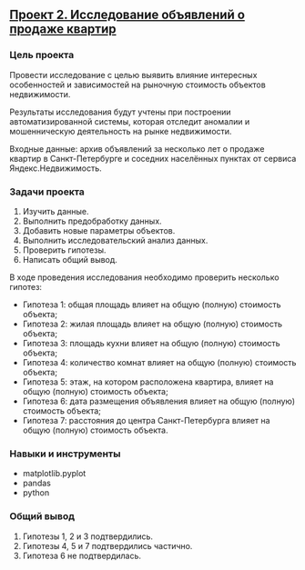 ## [Проект 2. Исследование объявлений о продаже квартир](sale-of-apartments.ipynb)


### Цель проекта

Провести исследование с целью выявить влияние интересных особенностей и зависимостей на рыночную стоимость объектов недвижимости.

Результаты исследования будут учтены при построении автоматизированной системы, которая отследит аномалии и мошенническую деятельность на рынке недвижимости.

Входные данные: архив объявлений за несколько лет о продаже квартир в Санкт-Петербурге и соседних населённых пунктах от сервиса Яндекс.Недвижимость. 


### Задачи проекта

1. Изучить данные.
2. Выполнить предобработку данных.
3. Добавить новые параметры объектов.
4. Выполнить исследовательский анализ данных.
5. Проверить гипотезы.
6. Написать общий вывод.


В ходе проведения исследования необходимо проверить несколько гипотез:

- Гипотеза 1: общая площадь влияет на общую (полную) стоимость объекта;
- Гипотеза 2: жилая площадь влияет на общую (полную) стоимость объекта;
- Гипотеза 3: площадь кухни влияет на общую (полную) стоимость объекта;
- Гипотеза 4: количество комнат влияет на общую (полную) стоимость объекта;
- Гипотеза 5: этаж, на котором расположена квартира, влияет на общую (полную) стоимость объекта;
- Гипотеза 6: дата размещения объявления влияет на общую (полную) стоимость объекта; 
- Гипотеза 7: расстояния до центра Санкт-Петербурга влияет на общую (полную) стоимость объекта.


### Навыки и инструменты

- matplotlib.pyplot
- pandas
- python


### Общий вывод

1. Гипотезы 1, 2 и 3 подтвердились.
2. Гипотезы 4, 5 и 7 подтвердились частично.
3. Гипотеза 6 не подтвердилась.
